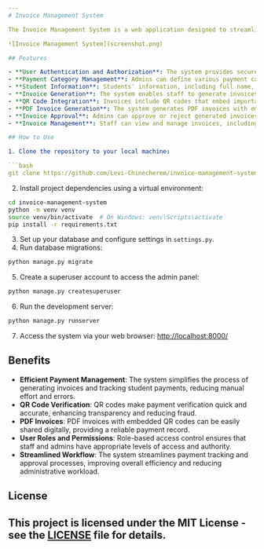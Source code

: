 ```yaml
---
# Invoice Management System

The Invoice Management System is a web application designed to streamline the process of generating and managing invoices for a educational institution. It allows users to create, view, and manage invoices for student payments, while also providing features to generate PDF invoices with embedded QR codes for easy tracking and verification.

![Invoice Management System](screenshot.png)

## Features

- **User Authentication and Authorization**: The system provides secure user registration and login functionalities. Users are categorized into roles, including admin and staff, with varying levels of access.
- **Payment Category Management**: Admins can define various payment categories, such as tuition, exam fees, library fines, etc., to classify different types of payments.
- **Student Information**: Students' information, including full name, department, level, school, and sex, can be entered and managed within the system.
- **Invoice Generation**: The system enables staff to generate invoices for specific payment categories, associating them with relevant students. Each invoice contains student and payment information.
- **QR Code Integration**: Invoices include QR codes that embed important payment details for easy scanning and verification. This ensures quick and accurate tracking of payments.
- **PDF Invoice Generation**: The system generates PDF invoices with embedded QR codes. These PDFs can be easily downloaded and shared, making them a convenient way to provide payment records.
- **Invoice Approval**: Admins can approve or reject generated invoices, updating the approval status accordingly.
- **Invoice Management**: Staff can view and manage invoices, including details such as payment category, amount, approval status, and creation date.

## How to Use

1. Clone the repository to your local machine:

```bash
git clone https://github.com/Levi-Chinecherem/invoice-management-system.git
```

2. Install project dependencies using a virtual environment:

```bash
cd invoice-management-system
python -m venv venv
source venv/bin/activate  # On Windows: venv\Scripts\activate
pip install -r requirements.txt
```

3. Set up your database and configure settings in `settings.py`.
4. Run database migrations:

```bash
python manage.py migrate
```

5. Create a superuser account to access the admin panel:

```bash
python manage.py createsuperuser
```

6. Run the development server:

```bash
python manage.py runserver
```

7. Access the system via your web browser: [http://localhost:8000/](http://localhost:8000/)

## Benefits

- **Efficient Payment Management**: The system simplifies the process of generating invoices and tracking student payments, reducing manual effort and errors.
- **QR Code Verification**: QR codes make payment verification quick and accurate, enhancing transparency and reducing fraud.
- **PDF Invoices**: PDF invoices with embedded QR codes can be easily shared digitally, providing a reliable payment record.
- **User Roles and Permissions**: Role-based access control ensures that staff and admins have appropriate levels of access and authority.
- **Streamlined Workflow**: The system streamlines payment tracking and approval processes, improving overall efficiency and reducing administrative workload.

## License

This project is licensed under the MIT License - see the [LICENSE](LICENSE) file for details.
---
```

